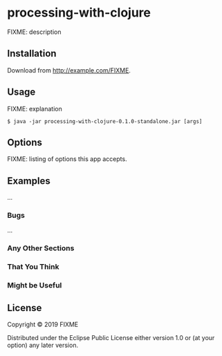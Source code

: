 # processing-with-clojure

FIXME: description

## Installation

Download from http://example.com/FIXME.

## Usage

FIXME: explanation

    $ java -jar processing-with-clojure-0.1.0-standalone.jar [args]

## Options

FIXME: listing of options this app accepts.

## Examples

...

### Bugs

...

### Any Other Sections
### That You Think
### Might be Useful

## License

Copyright © 2019 FIXME

Distributed under the Eclipse Public License either version 1.0 or (at
your option) any later version.
